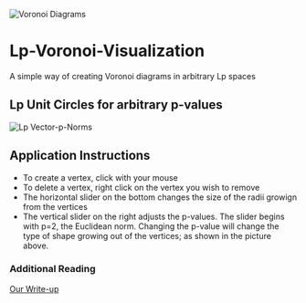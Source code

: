 ![Voronoi Diagrams](http://i.imgur.com/LoKOAGg.png?1)

# Lp-Voronoi-Visualization
A simple way of creating Voronoi diagrams in arbitrary Lp spaces

## Lp Unit Circles for arbitrary p-values

![Lp Vector-p-Norms](https://upload.wikimedia.org/wikipedia/commons/thumb/d/d4/Vector-p-Norms_qtl1.svg/410px-Vector-p-Norms_qtl1.svg.png)

## Application Instructions
- To create a vertex, click with your mouse
- To delete a vertex, right click on the vertex you wish to remove
- The horizontal slider on the bottom changes the size of the radii growign from the vertices
- The vertical slider on the right adjusts the p-values. The slider begins with p=2, the Euclidean norm. Changing the p-value will change the type of shape growing out of the vertices; as shown in the picture above. 


### Additional Reading
[Our Write-up](https://www.eecs.tufts.edu/~rgaugl01/)